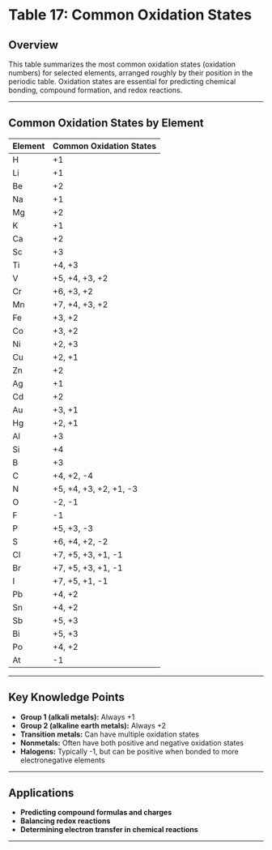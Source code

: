 # Table 17: Common Oxidation States

## Overview

This table summarizes the most common oxidation states (oxidation numbers) for selected elements, arranged roughly by their position in the periodic table. Oxidation states are essential for predicting chemical bonding, compound formation, and redox reactions.

---

## Common Oxidation States by Element

| Element | Common Oxidation States |
|---------|------------------------|
| H       | +1                     |
| Li      | +1                     |
| Be      | +2                     |
| Na      | +1                     |
| Mg      | +2                     |
| K       | +1                     |
| Ca      | +2                     |
| Sc      | +3                     |
| Ti      | +4, +3                 |
| V       | +5, +4, +3, +2         |
| Cr      | +6, +3, +2             |
| Mn      | +7, +4, +3, +2         |
| Fe      | +3, +2                 |
| Co      | +3, +2                 |
| Ni      | +2, +3                 |
| Cu      | +2, +1                 |
| Zn      | +2                     |
| Ag      | +1                     |
| Cd      | +2                     |
| Au      | +3, +1                 |
| Hg      | +2, +1                 |
| Al      | +3                     |
| Si      | +4                     |
| B       | +3                     |
| C       | +4, +2, -4             |
| N       | +5, +4, +3, +2, +1, -3 |
| O       | -2, -1                 |
| F       | -1                     |
| P       | +5, +3, -3             |
| S       | +6, +4, +2, -2         |
| Cl      | +7, +5, +3, +1, -1     |
| Br      | +7, +5, +3, +1, -1     |
| I       | +7, +5, +1, -1         |
| Pb      | +4, +2                 |
| Sn      | +4, +2                 |
| Sb      | +5, +3                 |
| Bi      | +5, +3                 |
| Po      | +4, +2                 |
| At      | -1                     |

---

## Key Knowledge Points
- **Group 1 (alkali metals):** Always +1
- **Group 2 (alkaline earth metals):** Always +2
- **Transition metals:** Can have multiple oxidation states
- **Nonmetals:** Often have both positive and negative oxidation states
- **Halogens:** Typically -1, but can be positive when bonded to more electronegative elements

---

## Applications
- **Predicting compound formulas and charges**
- **Balancing redox reactions**
- **Determining electron transfer in chemical reactions**

---
